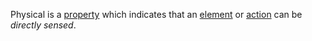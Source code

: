 Physical is a [property](https://github.com/gcassel/Modular-Organization-Terminology/blob/master/terms/property.md) which indicates that an [element](https://github.com/gcassel/Modular-Organization-Terminology/blob/master/terms/element.md) or [action](https://github.com/gcassel/Modular-Organization-Terminology/blob/master/terms/action.md) can be *directly* *sensed*.
 
